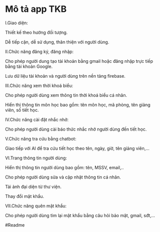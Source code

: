 # Mô tả app TKB
I.Giao diện:

Thiết kế theo hướng đối tượng.

Dễ tiếp cận, dễ sử dụng, thân thiện với người dùng.

II.Chức năng đăng ký, đăng nhập:

Cho phép người dung tạo tài khoản bằng gmail hoặc đăng nhập trực tiếp bằng tài khoản Google.

Lưu dữ liệu tài khoản và người dùng trên nền tảng firebase.

III.Chức năng xem thời khoá biểu:

Cho phép người dùng xem thông tin thời khoá biểu cá nhân.

Hiển thị thông tin môn học bao gồm: tên môn học, mã phòng, tên giảng viên, số tiết học.

IV.Chức năng cài đặt nhắc nhở:

Cho phép người dùng cài báo thức nhắc nhở người dùng đến tiết học.

V.Chức năng tra cứu bằng chatbot:

Giao tiếp với AI để tra cứu tiết học theo tên, ngày, giờ, tên giảng viên,…

VI.Trang thông tin người dùng:

Hiển thị thông tin người dùng bao gồm: tên, MSSV, email,..

Cho phép người dùng sửa và cập nhật thông tin cá nhân.

Tải ảnh đại diện từ thư viện.

Thay đổi mật khẩu.

VII.Chức năng quên mật khẩu:

Cho phép người dùng tìm lại mật khẩu bằng câu hỏi bảo mật, gmail, sđt,…

#Readme

